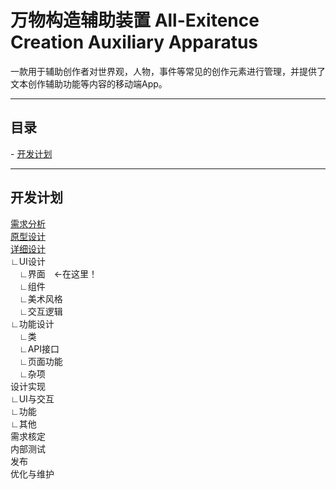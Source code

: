 # 万物构造辅助装置 All-Exitence Creation Auxiliary Apparatus

一款用于辅助创作者对世界观，人物，事件等常见的创作元素进行管理，并提供了文本创作辅助功能等内容的移动端App。

---

## 目录

\-  [开发计划](#开发计划)



---

## 开发计划

[需求分析](文档/开发流程/1.需求分析.md)   
[原型设计](文档/开发流程/2.原形设计.md)   
[详细设计 ](/文档/开发流程/3.详细设计)   
∟UI设计　  
　∟界面　←在这里！  
　∟组件  
　∟美术风格  
　∟交互逻辑  
∟功能设计  
　∟类  
　∟API接口  
　∟页面功能  
　∟杂项  
设计实现  
∟UI与交互  
∟功能  
∟其他  
需求核定  
内部测试  
发布  
优化与维护    

